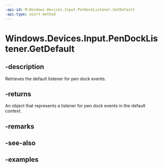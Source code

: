 ```yaml
---
-api-id: M:Windows.Devices.Input.PenDockListener.GetDefault
-api-type: winrt method
---
```


# Windows.Devices.Input.PenDockListener.GetDefault

## -description

Retrieves the default listener for pen dock events.

## -returns

An object that represents a listener for pen dock events in the default context.

## -remarks

## -see-also

## -examples
